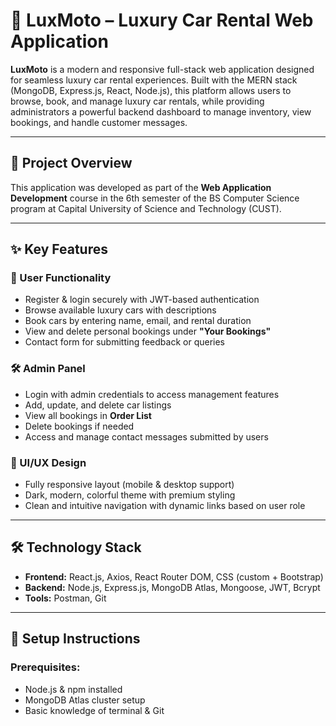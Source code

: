 # 🚗 LuxMoto – Luxury Car Rental Web Application

**LuxMoto** is a modern and responsive full-stack web application designed for seamless luxury car rental experiences. Built with the MERN stack (MongoDB, Express.js, React, Node.js), this platform allows users to browse, book, and manage luxury car rentals, while providing administrators a powerful backend dashboard to manage inventory, view bookings, and handle customer messages.

---

## 📌 Project Overview

This application was developed as part of the **Web Application Development** course in the 6th semester of the BS Computer Science program at Capital University of Science and Technology (CUST).

---

## ✨ Key Features

### 👤 User Functionality
- Register & login securely with JWT-based authentication
- Browse available luxury cars with descriptions
- Book cars by entering name, email, and rental duration
- View and delete personal bookings under **"Your Bookings"**
- Contact form for submitting feedback or queries

### 🛠️ Admin Panel
- Login with admin credentials to access management features
- Add, update, and delete car listings
- View all bookings in **Order List**
- Delete bookings if needed
- Access and manage contact messages submitted by users

### 🎨 UI/UX Design
- Fully responsive layout (mobile & desktop support)
- Dark, modern, colorful theme with premium styling
- Clean and intuitive navigation with dynamic links based on user role

---

## 🛠️ Technology Stack

- **Frontend:** React.js, Axios, React Router DOM, CSS (custom + Bootstrap)
- **Backend:** Node.js, Express.js, MongoDB Atlas, Mongoose, JWT, Bcrypt
- **Tools:** Postman, Git

---

## 🚀 Setup Instructions

### Prerequisites:
- Node.js & npm installed
- MongoDB Atlas cluster setup
- Basic knowledge of terminal & Git
